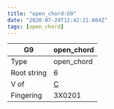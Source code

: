 ```yaml
---
title: "open_chord:G9"
date: "2020-07-24T12:42:21.664Z"
tags: [open_chord]
---
```


|G9|open_chord|
|---|---|
|Type|open_chord|
|Root string|6|
|V of|[C](../open_chord-c)|
|Fingering|3X0201|

